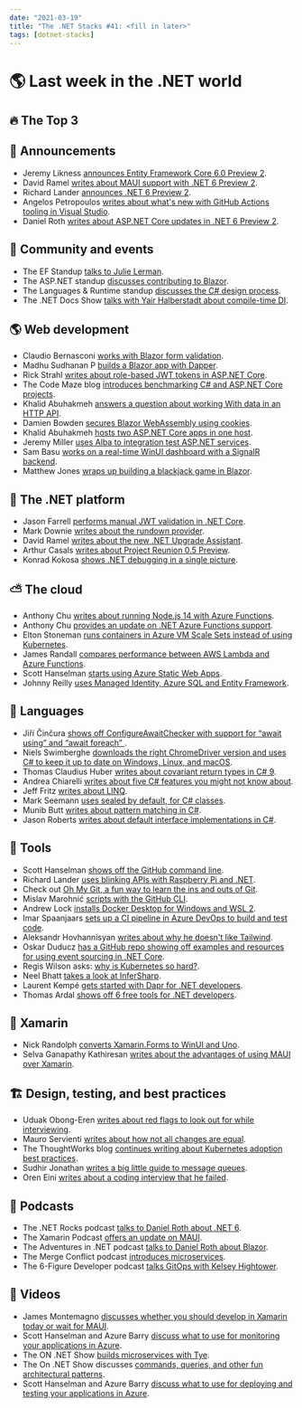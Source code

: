 ```yaml
---
date: "2021-03-19"
title: "The .NET Stacks #41: <fill in later>"
tags: [dotnet-stacks]
---
```


# 🌎 Last week in the .NET world

## 🔥 The Top 3

## 📢 Announcements

- Jeremy Likness [announces Entity Framework Core 6.0 Preview 2](https://devblogs.microsoft.com/dotnet/announcing-entity-framework-core-6-0-preview-2).
- David Ramel [writes about MAUI support with .NET 6 Preview 2](https://visualstudiomagazine.com/articles/2021/03/11/net-6-preview-2.aspx).
- Richard Lander [announces .NET 6 Preview 2](https://devblogs.microsoft.com/dotnet/announcing-net-6-preview-2).
- Angelos Petropoulos [writes about what's new with GitHub Actions tooling in Visual Studio](https://devblogs.microsoft.com/visualstudio/whats-new-with-github-actions-tooling-in-visual-studio).
- Daniel Roth [writes about ASP.NET Core updates in .NET 6 Preview 2](https://devblogs.microsoft.com/aspnet/asp-net-core-updates-in-net-6-preview-2).

## 📅 Community and events

- The EF Standup [talks to Julie Lerman](https://www.youtube.com/watch?v=oZVsZrFKp48).
- The ASP.NET standup [discusses contributing to Blazor](https://www.youtube.com/watch?v=gRg0xxK8L6w).
- The Languages & Runtime standup [discusses the C# design process](https://www.youtube.com/watch?v=lzyWFew_w8Y).
- The .NET Docs Show [talks with Yair Halberstadt about compile-time DI](https://www.youtube.com/watch?v=8cyumKVEth0).

## 🌎 Web development

- Claudio Bernasconi [works with Blazor form validation](https://www.claudiobernasconi.ch/2021/03/10/blazor-form-component-validation/).
- Madhu Sudhanan P [builds a Blazor app with Dapper](https://www.syncfusion.com/blogs/post/build-blazor-crud-application-with-dapper.aspx).
- Rick Strahl [writes about role-based JWT tokens in ASP.NET Core](https://weblog.west-wind.com/posts/2021/Mar/09/Role-based-JWT-Tokens-in-ASPNET-Core).
- The Code Maze blog [introduces benchmarking C# and ASP.NET Core projects](https://code-maze.com/benchmarking-csharp-and-asp-net-core-projects/).
- Khalid Abuhakmeh [answers a question about working With data in an HTTP API](https://khalidabuhakmeh.com/community-question-working-with-data-in-an-http-api).
- Damien Bowden [secures Blazor WebAssembly using cookies](https://damienbod.com/2021/03/08/securing-blazor-web-assembly-using-cookies/).
- Khalid Abuhakmeh [hosts two ASP.NET Core apps in one host](https://khalidabuhakmeh.com/hosting-two-aspnet-core-apps-in-one-host).
- Jeremy Miller [uses Alba to integration test ASP.NET services](https://jeremydmiller.com/2021/03/09/using-alba-to-test-asp-net-services/).
- Sam Basu [works on a real-time WinUI dashboard with  a SignalR backend](https://www.telerik.com/blogs/real-time-winui-dashboard-with-signalr-backend).
- Matthew Jones [wraps up building a blackjack game in Blazor](https://exceptionnotfound.net/blackjack-in-blazor-part-4-putting-it-all-together/).

## 🥅 The .NET platform

- Jason Farrell [performs manual JWT validation in .NET Core](https://jfarrell.net/2021/03/09/manual-jwt-validation-in-net-core/).
- Mark Downie [writes about the rundown provider](https://www.poppastring.com/blog/why-we-need-the-rundown-provider).
- David Ramel [writes about the new .NET Upgrade Assistant](https://visualstudiomagazine.com/articles/2021/03/10/upgrade-assistant.aspx).
- Arthur Casals [writes about Project Reunion 0.5 Preview](https://www.infoq.com/news/2021/03/msft-project-reunion-05-preview/).
- Konrad Kokosa [shows .NET debugging in a single picture](https://tooslowexception.com/net-debugging-in-a-single-picture/).

## ⛅ The cloud

- Anthony Chu [writes about running Node.js 14 with Azure Functions](https://techcommunity.microsoft.com/t5/apps-on-azure/run-node-js-14-in-azure-functions/ba-p/2195063?WT.mc_id=DOP-MVP-4025064).
- Anthony Chu [provides an update on .NET Azure Functions support](https://techcommunity.microsoft.com/t5/apps-on-azure/net-on-azure-functions-roadmap/ba-p/2197916).
- Elton Stoneman [runs containers in Azure VM Scale Sets instead of using Kubernetes](https://blog.sixeyed.com/you-cant-always-have-kubernetes-running-containers-in-azure-vm-scale-sets/).
- James Randall [compares performance between AWS Lambda and Azure Functions](https://www.azurefromthetrenches.com/comparative-performance-of-azure-functions-and-aws-lambda/).
- Scott Hanselman [starts using Azure Static Web Apps](https://www.hanselman.com/blog/penny-pinching-in-the-cloud-azure-static-web-apps-are-saving-me-money).
- Johnny Reilly [uses Managed Identity, Azure SQL and Entity Framework](https://blog.johnnyreilly.com/2021/03/managed-identity-azure-sql-and-entity.html).

## 📔 Languages

- Jiří Činčura [shows off ConfigureAwaitChecker with support for “await using” and “await foreach” ](https://www.tabsoverspaces.com/233854-configureawaitchecker-with-support-for-await-using-and-await-foreach).
- Niels Swimberghe [downloads the right ChromeDriver version and uses C# to keep it up to date on Windows, Linux, and macOS](https://swimburger.net/blog/dotnet/download-the-right-chromedriver-version-and-keep-it-up-to-date-on-windows-linux-macos-using-csharp-dotnet).
- Thomas Claudius Huber [writes about covariant return types in C# 9](https://www.thomasclaudiushuber.com/2021/03/11/c-9-0-covariant-return-types/).
- Andrea Chiarelli [writes about five C# features you might not know about](https://auth0.com/blog/five-csharp-features-you-dont-know/).
- Jeff Fritz [writes about LINQ](https://dev.to/dotnet/my-favorite-c-features-part-2-linq-57kd).
- Mark Seemann [uses sealed by default, for C# classes](https://blog.ploeh.dk/2021/03/08/pendulum-swing-sealed-by-default/).
- Munib Butt [writes about pattern matching in C#](https://www.c-sharpcorner.com/article/pattern-matching-in-c-sharp/).
- Jason Roberts [writes about default interface implementations in C#](http://dontcodetired.com/blog/post/ICYMI-C-8-New-Features-Upgrade-Interfaces-Without-Breaking-Existing-Code).

## 🔧 Tools

- Scott Hanselman [shows off the GitHub command line](https://www.hanselman.com/blog/dont-forget-about-the-github-command-line).
- Richard Lander [uses blinking APIs with Raspberry Pi and .NET](https://devblogs.microsoft.com/dotnet/blinking-leds-with-raspberry-pi).
- Check out [Oh My Git, a fun way to learn the ins and outs of Git](https://ohmygit.org/).
- Mislav Marohnić [scripts with the GitHub CLI](https://github.blog/2021-03-11-scripting-with-github-cli/).
- Andrew Lock [installs Docker Desktop for Windows and WSL 2](https://andrewlock.net/installing-docker-desktop-for-windows/).
- Imar Spaanjaars [sets up a CI pipeline in Azure DevOps to build and test code](https://imar.spaanjaars.com/621/building-and-auto-deploying-an-aspnet-core-application-part-4-setting-up-a-ci-pipeline-in-azure-devops-to-build-and-test-your-code).
- Aleksandr Hovhannisyan [writes about why he doesn't like Tailwind](https://www.aleksandrhovhannisyan.com/blog/why-i-dont-like-tailwind-css/).
- Oskar Duducz [has a GitHub repo showing off examples and resources for using event sourcing in .NET Core](https://github.com/oskardudycz/EventSourcing.NetCore).
- Regis Wilson asks: [why is Kubernetes so hard?](https://dev.to/rwilsonrelease/why-is-kubernetes-so-hard-i42).
- Neel Bhatt [takes a look at InferSharp](https://neelbhatt.com/2021/03/07/first-look-at-infersharp-a-c-version-of-facebooks-infer/).
- Laurent Kempé [gets started with Dapr for .NET developers](https://laurentkempe.com/2021/03/09/getting-started-with-dapr-for-dotnet-developers/).
- Thomas Ardal [shows off 6 free tools for .NET developers](https://blog.elmah.io/6-free-tools-for-net-developers/).

## 📱 Xamarin

- Nick Randolph [converts Xamarin.Forms to WinUI and Uno](https://nicksnettravels.builttoroam.com/uno-safe-area/).
- Selva Ganapathy Kathiresan [writes about the advantages of using MAUI over Xamarin](https://www.syncfusion.com/blogs/post/advantages-net-maui-over-xamarin.aspx).

## 🏗 Design, testing, and best practices

- Uduak Obong-Eren [writes about red flags to look out for while interviewing](https://meekg33k.dev/6-red-flags-i-saw-while-doing-60-technical-interviews-in-30-days-ckm53wt5f00avscs13xf9fhcs).
- Mauro Servienti [writes about how not all changes are equal](https://milestone.topics.it/2021/03/10/not-all-changes-are-born-equal.html).
- The ThoughtWorks blog [continues writing about Kubernetes adoption best practices](https://www.thoughtworks.com/insights/blog/shift-mindset-needed-kubernetes-adoption-part-2).
- Sudhir Jonathan [writes a big little guide to message queues](https://sudhir.io/the-big-little-guide-to-message-queues/).
- Oren Eini [writes about a coding interview that he failed](https://ayende.com/blog/193409-B/the-coding-interview-that-i-failed?Key=91893b7f-c17a-4135-ae0e-6315cfde09aa).

## 🎤 Podcasts

- The .NET Rocks podcast [talks to Daniel Roth about .NET 6](https://www.dotnetrocks.com/default.aspx?ShowNum=1730).
- The Xamarin Podcast [offers an update on MAUI](https://www.xamarinpodcast.com/88).
- The Adventures in .NET podcast [talks to Daniel Roth about Blazor](https://devchat.tv/adventures-in-dotnet/net-059-blazor-keeps-getting-better-with-daniel-roth/).
- The Merge Conflict podcast [introduces microservices](https://www.mergeconflict.fm/244).
- The 6-Figure Developer podcast [talks GitOps with Kelsey Hightower](https://6figuredev.com/podcast/episode-186-gitops-with-kelsey-hightower/).

## 🎥 Videos

- James Montemagno [discusses whether you should develop in Xamarin today or wait for MAUI](https://www.youtube.com/watch?v=zvPPz6DABi8).
- Scott Hanselman and Azure Barry [discuss what to use for monitoring your applications in Azure](https://channel9.msdn.com/Shows/Azure-Friday/What-to-use-for-monitoring-your-applications-in-Azure).
- The ON .NET Show [builds microservices with Tye](https://dev.to/dotnet/on-net-episode-building-microservices-with-tye-3ci).
- The On .NET Show discusses [commands, queries, and other fun architectural patterns](https://www.youtube.com/watch?v=ysxgpVfyeNA).
- Scott Hanselman and Azure Barry [discuss what to use for deploying and testing your applications in Azure](https://channel9.msdn.com/Shows/Azure-Friday/What-to-use-for-deploying-and-testing-your-applications-in-Azure).

